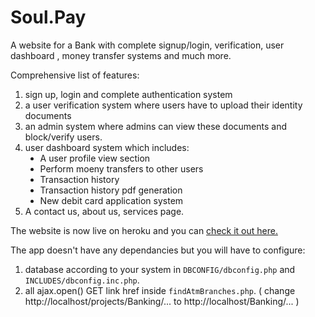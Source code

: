# Soul.Pay
A website for a Bank with complete signup/login, verification, user dashboard , money transfer systems and much more.

Comprehensive list of features:
    <ol>
    <li>sign up, login and complete authentication system</li>
    <li>a user verification system where users have to upload their identity documents</li>
    <li>an admin system where admins can view these documents and block/verify users.</li>
    <li>user dashboard system which includes:
        <ul type="disc">
        <li>A user profile view section</li>
        <li>Perform moeny transfers to other users</li>
        <li>Transaction history</li>
        <li>Transaction history pdf generation</li>
        <li>New debit card application system</li>
        </ul>
    </li>
    <li>A contact us, about us, services page.</li>
    </ol>

The website is now live on heroku and you can [check it out here.](https://soul-pay.herokuapp.com/index.php)

The app doesn't have any dependancies but you will have to configure:
    <ol>
    <li>database according to your system in `DBCONFIG/dbconfig.php` and `INCLUDES/dbconfig.inc.php`.</li>
    <li>all ajax.open() GET link href inside `findAtmBranches.php`. ( change http:<span></span>//localhost/projects/Banking/... to http:<span></span>//localhost/Banking/... ) </li>
    </ol>
